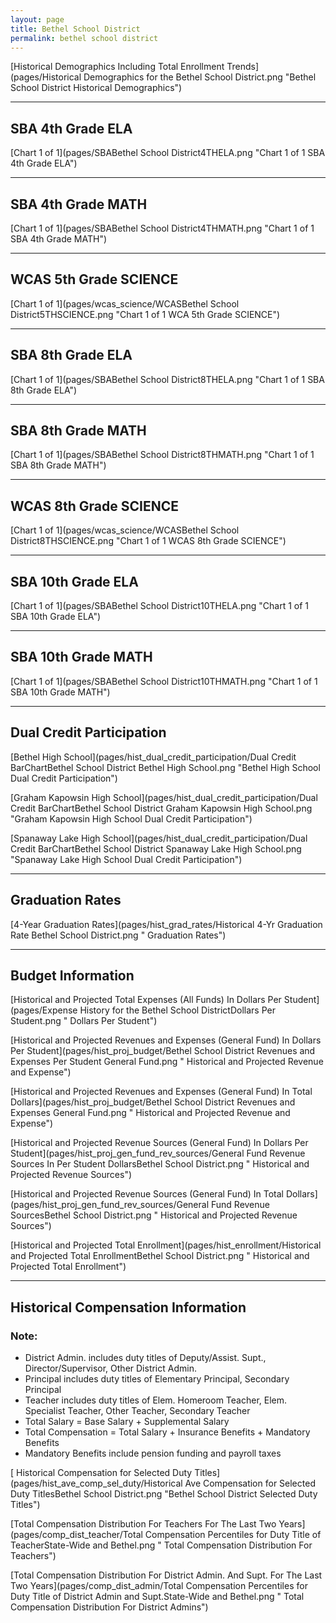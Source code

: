 ```yaml
---
layout: page
title: Bethel School District
permalink: bethel school district
---
```



[Historical Demographics Including Total Enrollment Trends](pages/Historical Demographics for the Bethel School District.png "Bethel School District Historical Demographics")

___

## SBA 4th Grade ELA

[Chart 1 of 1](pages/SBABethel School District4THELA.png "Chart 1 of 1 SBA 4th Grade ELA")


___

## SBA 4th Grade MATH

[Chart 1 of 1](pages/SBABethel School District4THMATH.png "Chart 1 of 1 SBA 4th Grade MATH")


___

## WCAS 5th Grade SCIENCE

[Chart 1 of 1](pages/wcas_science/WCASBethel School District5THSCIENCE.png "Chart 1 of 1 WCA 5th Grade SCIENCE")


___

## SBA 8th Grade ELA

[Chart 1 of 1](pages/SBABethel School District8THELA.png "Chart 1 of 1 SBA 8th Grade ELA")


___

## SBA 8th Grade MATH

[Chart 1 of 1](pages/SBABethel School District8THMATH.png "Chart 1 of 1 SBA 8th Grade MATH")


___

## WCAS 8th Grade SCIENCE

[Chart 1 of 1](pages/wcas_science/WCASBethel School District8THSCIENCE.png "Chart 1 of 1 WCAS 8th Grade SCIENCE")


___

## SBA 10th Grade ELA

[Chart 1 of 1](pages/SBABethel School District10THELA.png "Chart 1 of 1 SBA 10th Grade ELA")


___

## SBA 10th Grade MATH

[Chart 1 of 1](pages/SBABethel School District10THMATH.png "Chart 1 of 1 SBA 10th Grade MATH")


___

## Dual Credit Participation

[Bethel High School](pages/hist_dual_credit_participation/Dual Credit BarChartBethel School District Bethel High School.png "Bethel High School Dual Credit Participation")

[Graham Kapowsin High School](pages/hist_dual_credit_participation/Dual Credit BarChartBethel School District Graham Kapowsin High School.png "Graham Kapowsin High School Dual Credit Participation")

[Spanaway Lake High School](pages/hist_dual_credit_participation/Dual Credit BarChartBethel School District Spanaway Lake High School.png "Spanaway Lake High School Dual Credit Participation")


___

## Graduation Rates

[4-Year Graduation Rates](pages/hist_grad_rates/Historical 4-Yr Graduation Rate Bethel School District.png " Graduation Rates")


___

## Budget Information

[Historical and Projected Total Expenses (All Funds) In Dollars Per Student](pages/Expense History for the Bethel School DistrictDollars Per Student.png " Dollars Per Student")

[Historical and Projected Revenues and Expenses (General Fund) In Dollars Per Student](pages/hist_proj_budget/Bethel School District Revenues and Expenses Per Student General Fund.png " Historical and Projected Revenue and Expense")

[Historical and Projected Revenues and Expenses (General Fund) In Total Dollars](pages/hist_proj_budget/Bethel School District Revenues and Expenses General Fund.png " Historical and Projected Revenue and Expense")

[Historical and Projected Revenue Sources (General Fund) In Dollars Per Student](pages/hist_proj_gen_fund_rev_sources/General Fund Revenue Sources In Per Student DollarsBethel School District.png " Historical and Projected Revenue Sources")

[Historical and Projected Revenue Sources (General Fund) In Total Dollars](pages/hist_proj_gen_fund_rev_sources/General Fund Revenue SourcesBethel School District.png " Historical and Projected Revenue Sources")

[Historical and Projected Total Enrollment](pages/hist_enrollment/Historical and Projected Total EnrollmentBethel School District.png " Historical and Projected Total Enrollment")


___

## Historical Compensation Information
### Note:
- District Admin. includes duty titles of Deputy/Assist. Supt., Director/Supervisor, Other District Admin.
- Principal includes duty titles of Elementary Principal, Secondary Principal
- Teacher includes duty titles of Elem. Homeroom Teacher, Elem. Specialist Teacher, Other Teacher, Secondary Teacher
- Total Salary = Base Salary + Supplemental Salary
- Total Compensation = Total Salary + Insurance Benefits + Mandatory Benefits
- Mandatory Benefits include pension funding and payroll taxes

[ Historical Compensation for Selected Duty Titles](pages/hist_ave_comp_sel_duty/Historical Ave Compensation for Selected Duty TitlesBethel School District.png "Bethel School District Selected Duty Titles")

[Total Compensation Distribution For Teachers For The Last Two Years](pages/comp_dist_teacher/Total Compensation Percentiles for Duty Title of TeacherState-Wide and Bethel.png " Total Compensation Distribution For Teachers")

[Total Compensation Distribution For District Admin. And Supt. For The Last Two Years](pages/comp_dist_admin/Total Compensation Percentiles for Duty Title of District Admin and Supt.State-Wide and Bethel.png " Total Compensation Distribution For District Admins")

